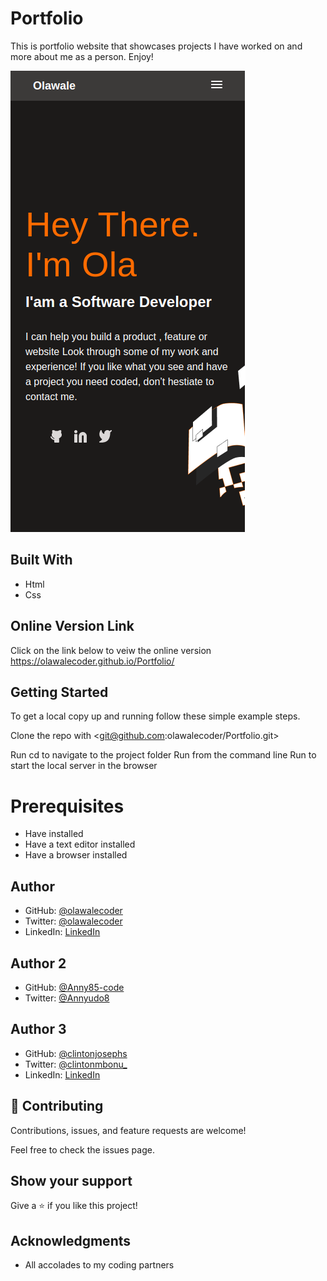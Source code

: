 # Portfolio
This is portfolio website that showcases projects I have worked on and more about me as a person. Enjoy!

![screenshot](img/screenshot.png)

## Built With 
- Html
- Css

## Online Version Link
Click on the link below to veiw the online version
https://olawalecoder.github.io/Portfolio/

## Getting Started

To get a local copy up and running follow these simple example steps.

Clone the repo with <git@github.com:olawalecoder/Portfolio.git>

Run cd <RestoreauntApi> to navigate to the project folder
Run <npm install> from the command line
Run <npm start> to start the local server in the browser
 
# Prerequisites
 - Have <git> installed
 - Have a text editor installed
 - Have a browser installed


## Author 
- GitHub: [@olawalecoder](https://github.com/olawalecoder)
- Twitter: [@olawalecoder](https://twitter.com/olawalecoder)
- LinkedIn: [LinkedIn](https://linkedin.com/in/bamidele-olawale-072975142)

## Author 2
- GitHub: [@Anny85-code](https://github.com/Anny85-code)
- Twitter: [@Annyudo8](https://twitter.com/Annyudo8)

## Author 3
- GitHub: [@clintonjosephs](https://github.com/clintonjosephs)
- Twitter: [@clintonmbonu_](https://twitter.com/clintonmbonu_)
- LinkedIn: [LinkedIn](https://linkedin.com/in/clinton-mbonu)


## 🤝 Contributing
Contributions, issues, and feature requests are welcome!

Feel free to check the issues page.

## Show your support
Give a ⭐️ if you like this project!

## Acknowledgments

- All accolades to my coding partners


